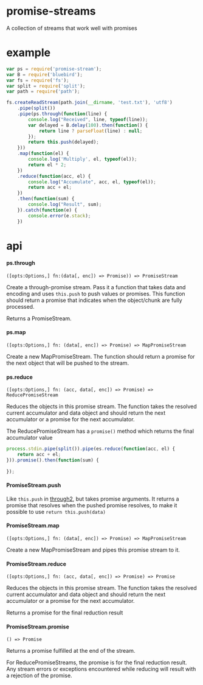 # promise-streams  

A collection of streams that work well with promises

# example

```js
var ps = require('promise-stream');
var B = require('bluebird');
var fs = require('fs');
var split = require('split');
var path = require('path');

fs.createReadStream(path.join(__dirname, 'test.txt'), 'utf8')
    .pipe(split())
    .pipe(ps.through(function(line) {
        console.log("Received", line, typeof(line));
        var delayed = B.delay(100).then(function() {
            return line ? parseFloat(line) : null;
        });
        return this.push(delayed);
    }))
    .map(function(el) {
        console.log('Multiply', el, typeof(el));
        return el * 2;
    })
    .reduce(function(acc, el) {
        console.log("Accumulate", acc, el, typeof(el));
        return acc + el;
    })
    .then(function(sum) {
        console.log("Result", sum);
    }).catch(function(e) {
        console.error(e.stack);
    })
```

# api

#### ps.through

`([opts:Options,] fn:(data[, enc]) => Promise)) => PromiseStream`

Create a through-promise stream. Pass it a function that takes data and 
encoding and uses `this.push` to push values or promises. This function should 
return a promise that indicates when the object/chunk are fully processed.

Returns a PromiseStream. 

#### ps.map

`([opts:Options,] fn: (data[, enc]) => Promise) => MapPromiseStream`

Create a new MapPromiseStream. The function should return a promise for the 
next object that will be pushed to the stream. 

#### ps.reduce

`([opts:Options,] fn: (acc, data[, enc]) => Promise) => ReducePromiseStream`

Reduces the objects in this promise stream. The function takes the resolved 
current accumulator and data object and should return the next accumulator
or a promise for the next accumulator.

The ReducePromiseStream has a `promise()` method which returns the final 
accumulator value

```js
process.stdin.pipe(split()).pipe(es.reduce(function(acc, el) { 
    return acc + el;
})).promise().then(function(sum) {
    
});
```

#### PromiseStream.push

Like `this.push` in [through2](//github.com/rvagg/through2), but takes promise
arguments. It returns a promise that resolves when the pushed promise resolves,
to make it possible to use `return this.push(data)`

#### PromiseStream.map

`([opts:Options,] fn: (data[, enc]) => Promise) => MapPromiseStream`

Create a new MapPromiseStream and pipes this promise stream to it. 

#### PromiseStream.reduce

`([opts:Options,] fn: (acc, data[, enc]) => Promise) => Promise`

Reduces the objects in this promise stream. The function takes the resolved 
current accumulator and data object and should return the next accumulator
or a promise for the next accumulator.

Returns a promise for the final reduction result

#### PromiseStream.promise

`() => Promise`

Returns a promise fulfilled at the end of the stream. 

For ReducePromiseStreams, the promise is for the final reduction result. Any 
stream errors or exceptions encountered while reducing will result with a 
rejection of the promise.




